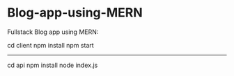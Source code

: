 # Blog-app-using-MERN
Fullstack Blog app using MERN:

cd client
npm install
npm start

--------------------------------------------------

cd api
npm install
node index.js
